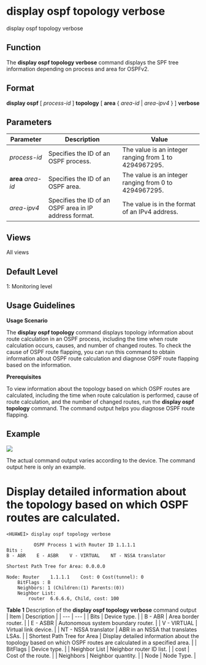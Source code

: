 display ospf topology verbose
=============================

display ospf topology verbose

Function
--------



The **display ospf topology verbose** command displays the SPF tree information depending on process and area for OSPFv2.




Format
------

**display ospf** [ *process-id* ] **topology** [ **area** { *area-id* | *area-ipv4* } ] **verbose**


Parameters
----------

| Parameter | Description | Value |
| --- | --- | --- |
| *process-id* | Specifies the ID of an OSPF process. | The value is an integer ranging from 1 to 4294967295. |
| **area** *area-id* | Specifies the ID of an OSPF area. | The value is an integer ranging from 0 to 4294967295. |
| *area-ipv4* | Specifies the ID of an OSPF area in IP address format. | The value is in the format of an IPv4 address. |



Views
-----

All views


Default Level
-------------

1: Monitoring level


Usage Guidelines
----------------

**Usage Scenario**

The **display ospf topology** command displays topology information about route calculation in an OSPF process, including the time when route calculation occurs, causes, and number of changed routes. To check the cause of OSPF route flapping, you can run this command to obtain information about OSPF route calculation and diagnose OSPF route flapping based on the information.

**Prerequisites**



To view information about the topology based on which OSPF routes are calculated, including the time when route calculation is performed, cause of route calculation, and the number of changed routes, run the **display ospf topology** command. The command output helps you diagnose OSPF route flapping.




Example
-------

![](../public_sys-resources/note_3.0-en-us.png) 

The actual command output varies according to the device. The command output here is only an example.


# Display detailed information about the topology based on which OSPF routes are calculated.
```
<HUAWEI> display ospf topology verbose

          OSPF Process 1 with Router ID 1.1.1.1
Bits :
B - ABR    E - ASBR    V - VIRTUAL    NT - NSSA translator

Shortest Path Tree for Area: 0.0.0.0

Node: Router    1.1.1.1    Cost: 0 Cost(tunnel): 0
    BitFlags : B
    Neighbors: 1 (Children:(1) Parents:(0))
    Neighbor List:
        router  6.6.6.6, Child, cost: 100

```

**Table 1** Description of the **display ospf topology verbose** command output
| Item | Description |
| --- | --- |
| Bits | Device type. |
| B - ABR | Area border router. |
| E - ASBR | Autonomous system boundary router. |
| V - VIRTUAL | Virtual link device. |
| NT - NSSA translator | ABR in an NSSA that translates LSAs. |
| Shortest Path Tree for Area | Display detailed information about the topology based on which OSPF routes are calculated in a specified area. |
| BitFlags | Device type. |
| Neighbor List | Neighbor router ID list. |
| cost | Cost of the route. |
| Neighbors | Neighbor quantity. |
| Node | Node Type. |